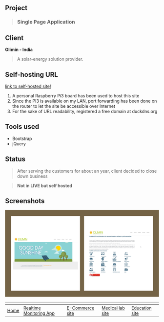 ## Project
> ### Single Page Application

## Client
**Olimin - India**

> A solar-energy solution provider.

## Self-hosting URL
[link to self-hosted site!](http://olimin.duckdns.org:9000/)

1. A personal Raspberry Pi3 board has been used to host this site
2. Since the PI3 is available on my LAN, port forwarding has been done on the router to let the site be accessible over Internet
3. For the sake of URL readability, registered a free domain at duckdns.org

## Tools used
* Bootstrap
* jQuery 

## Status
> After serving the customers for about an year, client decided to close down business

> **Not in LIVE but self hosted**

## Screenshots
![](images/olimin1.png)

[]()  | []() | []() | []() | []()
------|------| -----|------|----- 
[Home](https://ajaymy.github.io/freelance-projects/) | [Realtime Monitoring App](realtime) | [E-Commerce site](ecommerce) | [Medical lab site](lab) | [Education site](education)


